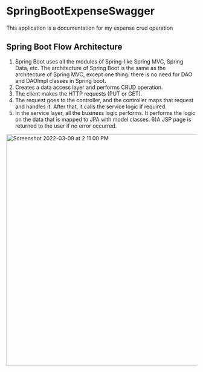 # SpringBootExpenseSwagger
This application is a documentation for my expense crud operation

## Spring Boot Flow Architecture
1) Spring Boot uses all the modules of Spring-like Spring MVC, Spring Data, etc. The architecture of Spring Boot is the same as the architecture of Spring MVC, except one thing: there is no need for DAO and DAOImpl classes in Spring boot.
2) Creates a data access layer and performs CRUD operation.
3) The client makes the HTTP requests (PUT or GET).
4) The request goes to the controller, and the controller maps that request and handles it. After that, it calls the service logic if required.
5) In the service layer, all the business logic performs. It performs the logic on the data that is mapped to JPA with model classes.
6)A JSP page is returned to the user if no error occurred.

<img width="613" alt="Screenshot 2022-03-09 at 2 11 00 PM" src="https://user-images.githubusercontent.com/62529404/157405421-fcdc1451-b3c3-48a0-9fb7-23a529b28e41.png">


